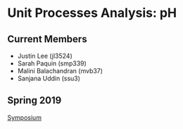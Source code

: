 # Unit Processes Analysis: pH 

## Current Members

- Justin Lee (jl3524)
- Sarah Paquin (smp339)
- Malini Balachandran (mvb37)
- Sanjana Uddin (ssu3)

## Spring 2019
[Symposium](https://docs.google.com/presentation/d/1f0GlXHcSk-E_3-jp2f3VQ4XVTf3MDWZVHG_SwG-EoFg/edit?usp=sharing)

